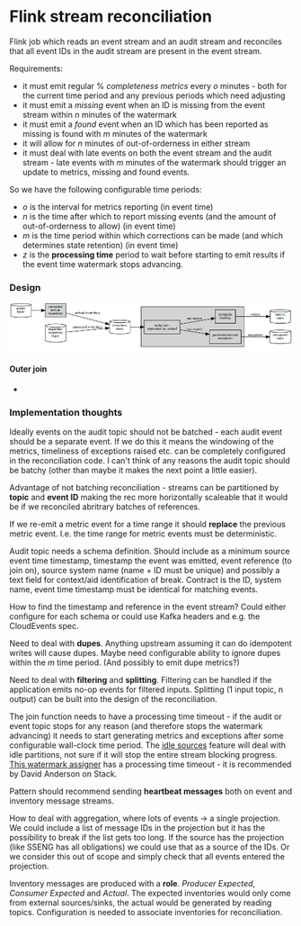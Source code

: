 # Flink stream reconciliation

Flink job which reads an event stream and an audit stream and reconciles that all event IDs in the audit stream are present in the event stream.

Requirements:

* it must emit regular % *completeness metrics* every *o* minutes - both for the current time period and any previous periods which need adjusting
* it must emit a *missing* event when an ID is missing from the event stream within *n* minutes of the watermark
* it must emit a *found* event when an ID which has been reported as missing is found with *m* minutes of the watermark
* it will allow for *n* minutes of out-of-orderness in either stream
* it must deal with late events on both the event stream and the audit stream - late events with *m* minutes of the watermark should trigger an update to metrics, missing and found events.

So we have the following configurable time periods:

* *o* is the interval for metrics reporting (in event time)
* *n* is the time after which to report missing events (and the amount of out-of-orderness to allow) (in event time)
* *m* is the time period within which corrections can be made (and which determines state retention) (in event time)
* *z* is the **processing time** period to wait before starting to emit results if the event time watermark stops advancing.

### Design

![design](docs/design.dot.png)

#### Outer join

* 

### Implementation thoughts

Ideally events on the audit topic should not be batched - each audit event should be a separate event. If we do this it means the windowing of the metrics, timeliness of exceptions raised etc. can be completely configured in the reconciliation code. I can't think of any reasons the audit topic should be batchy (other than maybe it makes the next point a little easier).

Advantage of not batching reconciliation - streams can be partitioned by **topic** and **event ID** making the rec more horizontally scaleable that it would be if we reconciled abritrary batches of references.

If we re-emit a metric event for a time range it should **replace** the previous metric event. I.e. the time range for metric events must be deterministic.

Audit topic needs a schema definition. Should include as a minimum source event time timestamp, timestamp the event was emitted, event reference (to join on), source system name (name + ID must be unique) and possibly a text field for context/aid identification of break. Contract is the ID, system name, event time timestamp must be identical for matching events.

How to find the timestamp and reference in the event stream? Could either configure for each schema or could use Kafka headers and e.g. the CloudEvents spec.

Need to deal with **dupes**. Anything upstream assuming it can do idempotent writes will cause dupes. Maybe need configurable ability to ignore dupes within the *m* time period. (And possibly to emit dupe metrics?)

Need to deal with **filtering** and **splitting**. Filtering can be handled if the application emits no-op events for filtered inputs. Splitting (1 input topic, n output) can be built into the design of the reconciliation.

The join function needs to have a processing time timeout - if the audit or event topic stops for any reason (and therefore stops the watermark advancing) it needs to start generating metrics and exceptions after some configurable wall-clock time period. The [idle sources](https://ci.apache.org/projects/flink/flink-docs-stable/dev/event_timestamps_watermarks.html#dealing-with-idle-sources) feature will deal with idle partitions, not sure if it will stop the entire stream blocking progress. [This watermark assigner](https://github.com/aljoscha/flink/blob/6e4419e550caa0e5b162bc0d2ccc43f6b0b3860f/flink-streaming-java/src/main/java/org/apache/flink/streaming/api/functions/timestamps/ProcessingTimeTrailingBoundedOutOfOrdernessTimestampExtractor.java) has a processing time timeout - it is recommended by David Anderson on Stack.

Pattern should recommend sending **heartbeat messages** both on event and inventory message streams.

How to deal with aggregation, where lots of events -> a single projection. We could include a list of message IDs in the projection but it has the possibility to break if the list gets too long. If the source has the projection (like SSENG has all obligations) we could use that as a source of the IDs. Or we consider this out of scope and simply check that all events entered the projection.

Inventory messages are produced with a **role**. *Producer Expected*, *Consumer Expected* and *Actual*. The expected inventories would only come from external sources/sinks, the actual would be generated by reading topics. Configuration is needed to associate inventories for reconciliation.
